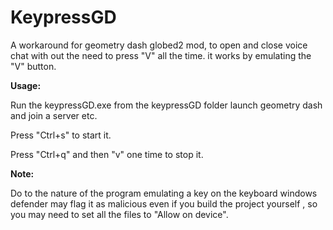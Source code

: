 # KeypressGD
A workaround for geometry dash globed2 mod,
to open and close voice chat with out the need to press "V" all the time.
it works by emulating the "V" button.

**Usage:**

Run the keypressGD.exe from the keypressGD folder
launch geometry dash and join a server etc.

Press "Ctrl+s" to start it.

Press "Ctrl+q" and then "v" one time to stop it.


**Note:**

Do to the nature of the program emulating a key on the keyboard windows defender may flag it as malicious even if you build the project yourself , so you may need to set all the files to "Allow on device".


